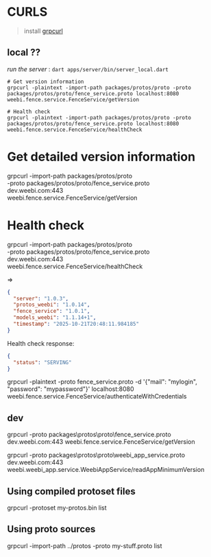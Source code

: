 # CURLS
> install [grpcurl](https://github.com/fullstorydev/grpcurl)

## local ??

_run the server_ : `dart apps/server/bin/server_local.dart`

``` shell
# Get version information
grpcurl -plaintext -import-path packages/protos/proto -proto packages/protos/proto/fence_service.proto localhost:8080 weebi.fence.service.FenceService/getVersion

# Health check
grpcurl -plaintext -import-path packages/protos/proto -proto packages/protos/proto/fence_service.proto localhost:8080 weebi.fence.service.FenceService/healthCheck
```

# Get detailed version information
grpcurl -import-path packages/protos/proto \
  -proto packages/protos/proto/fence_service.proto \
  dev.weebi.com:443 \
  weebi.fence.service.FenceService/getVersion

# Health check
grpcurl -import-path packages/protos/proto \
  -proto packages/protos/proto/fence_service.proto \
  dev.weebi.com:443 \
  weebi.fence.service.FenceService/healthCheck
  
=> 
``` json
{
  "server": "1.0.3",
  "protos_weebi": "1.0.14", 
  "fence_service": "1.0.1",
  "models_weebi": "1.1.14+1",
  "timestamp": "2025-10-21T20:48:11.984185"
}
```

Health check response:
``` json
{
  "status": "SERVING"
}
```

grpcurl -plaintext -proto fence_service.proto -d '{\"mail\": \"mylogin\", \"password\": \"mypassword\"}' localhost:8080 weebi.fence.service.FenceService/authenticateWithCredentials

## dev
grpcurl -proto packages\protos\proto\fence_service.proto dev.weebi.com:443 weebi.fence.service.FenceService/getVersion

grpcurl -proto packages\protos\proto\weebi_app_service.proto dev.weebi.com:443 weebi.weebi_app.service.WeebiAppService/readAppMinimumVersion




## Using compiled protoset files
grpcurl -protoset my-protos.bin list

## Using proto sources
grpcurl -import-path ../protos -proto my-stuff.proto list
